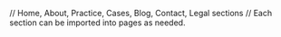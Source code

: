 // Home, About, Practice, Cases, Blog, Contact, Legal sections
// Each section can be imported into pages as needed.
